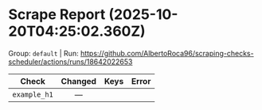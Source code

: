 # Scrape Report (2025-10-20T04:25:02.360Z)

Group: `default`  |  Run: https://github.com/AlbertoRoca96/scraping-checks-scheduler/actions/runs/18642022653

| Check | Changed | Keys | Error |
|---|:---:|:--|:--|
| `example_h1` | — |  |  |
